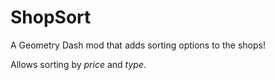 # ShopSort

A Geometry Dash mod that adds sorting options to the shops!

Allows sorting by _price_ and _type_.
